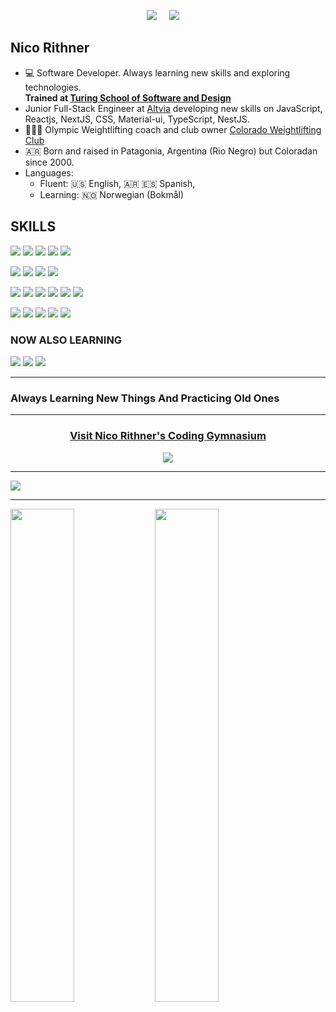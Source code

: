 <p align="center">
  <a target="_blank"href="https://www.linkedin.com/in/nicorithner/"><img src="https://img.shields.io/badge/linkedin-%230077B5.svg?&style=for-the-badge&logo=linkedin&logoColor=white" /></a>&nbsp;&nbsp;&nbsp;&nbsp;
  <a href="mailto:nicorithner@gmail.com?subject=Message%20From%20my%20Github"><img src="https://img.shields.io/badge/gmail-%23D14836.svg?&style=for-the-badge&logo=gmail&logoColor=white" /></a>&nbsp;&nbsp;&nbsp;&nbsp;
</p>

## Nico Rithner

- 💻 Software Developer. Always learning new skills and exploring technologies.<br/>
    <strong>Trained at [Turing School of Software and Design](https://turing.io/)</strong>
- Junior Full-Stack Engineer at [Altvia](https://altvia.com/) developing new skills on JavaScript, Reactjs, NextJS, CSS, Material-ui, TypeScript, NestJS.
- 🏋🏻‍♂️  Olympic Weightlifting coach and club owner [Colorado Weightlifting Club](coloradoweightlifting.com)
- 🇦🇷  Born and raised in Patagonia, Argentina (Rio Negro) but Coloradan since 2000.
- Languages: 
    * Fluent: 🇺🇸 English, 🇦🇷 🇪🇸 Spanish, <br/>
    * Learning: 🇳🇴 Norwegian (Bokmål)

## SKILLS

<p>
  <img src="https://img.shields.io/badge/ruby%20-ca0320.svg?&style=for-the-badge&logo=ruby&logoColor=white" />
  <img src="https://img.shields.io/badge/SQL%20-4974a5.svg?style=for-the-badge&logo=SQL&logoColor=white" />
  <img src="https://img.shields.io/badge/JavaScript%20-2134a6.svg?&style=for-the-badge&logo=javascript&logoColor=white" />
 
 <img src="https://img.shields.io/badge/html5%20-ff00ff.svg?&style=for-the-badge&logo=html5&logoColor=white" />
  <img src="https://img.shields.io/badge/css3%20-ff00ff.svg?&style=for-the-badge&logo=css3&logoColor=white" />
</p>

<p>
  <img src="https://img.shields.io/badge/rails%20-7a49a5.svg?&style=for-the-badge&logo=rails&logoColor=white" />
  <img src="https://img.shields.io/badge/sinatra%20-7a49a5.svg?&style=for-the-badge" />
  <img src="https://img.shields.io/badge/NestJS%20-7a49a5.svg?&style=for-the-badge&logo=node.js&logoColor=white" />
 <img src="https://img.shields.io/badge/React%20-7a49a5.svg?&style=for-the-badge" />
</p>

<p>
  <img src="https://img.shields.io/badge/Rspec%20-677d2b.svg?&style=for-the-badge&logo=rspec&logoColor=white" />
  <img src="https://img.shields.io/badge/Jest%20-677d2b.svg?&style=for-the-badge&logo=jest&logoColor=white" />
  <img src="https://img.shields.io/badge/AWS%20-5c7026.svg?&style=for-the-badge&logo=heroku&logoColor=white" />
  <img src="https://img.shields.io/badge/Heroku%20-5c7026.svg?&style=for-the-badge&logo=heroku&logoColor=white" />
  <img src="https://img.shields.io/badge/CI%20-526422.svg?&style=for-the-badge&logo=CI&logoColor=white" />
  <img src="https://img.shields.io/badge/Postgres%20-48571e.svg?&style=for-the-badge&logo=Postgres&logoColor=white" />
</p>
<p>  
  <img src="https://img.shields.io/badge/GraphQL%20-48571e.svg?&style=for-the-badge&logo=GraphQL&logoColor=white" />
  <img src="https://img.shields.io/badge/Postico%20-3d4b19.svg?&style=for-the-badge&logo=Postico&logoColor=white" />
  <img src="https://img.shields.io/badge/PgAdmin4%20-3d4b19.svg?&style=for-the-badge&logo=PgAdmin4&logoColor=white" />
  <img src="https://img.shields.io/badge/Git%20-333e15.svg?&style=for-the-badge&logo=Git&logoColor=white" />
  <img src="https://img.shields.io/badge/Docker%20-333e15.svg?&style=for-the-badge&logo=Docker&logoColor=white" />
</p>

### NOW ALSO LEARNING
<p>
  <img src="https://img.shields.io/badge/TypeScript%20-2134a6.svg?&style=for-the-badge&logo=javascript&logoColor=white" />
   <img src="https://img.shields.io/badge/NodeJS%20-2134a6.svg?&style=for-the-badge&logo=node.js&logoColor=white" />
 <img src="https://img.shields.io/badge/Express%20-1d2e91.svg?&style=for-the-badge&logo=express.js&logoColor=white" />
</p>
  
<hr/>

### Always Learning New Things And Practicing Old Ones

<hr/>

</div>

<div align="center">
  
### [Visit Nico Rithner's Coding Gymnasium](https://github.com/Coding-Gymansium/Nico-Coding-Gymnasium-Digest-2021)
  
  <a href="https://github.com/Coding-Gymansium/Nico-Coding-Gymnasium-Digest-2021">
  <img src="https://media.giphy.com/media/3oriNZoNvn73MZaFYk/giphy.gif">
  </a>

</div>

<hr/>

<img align="center" src="https://github-readme-stats.vercel.app/api?username=nicorithner&count_private&show_icons=true&theme=radical" />

<hr/>

<div align="left">
  
  <a>
    <img align="center" width="45%" src="https://wakatime.com/share/@d4ca273f-8825-4655-a345-095295882ab1/e08af930-c0dd-4166-bf41-a96ac9e091a4.svg" />
  </a>
  
  <a>
    <img align="center" width="45%" src="https://wakatime.com/share/@d4ca273f-8825-4655-a345-095295882ab1/ad52e834-c759-4022-a819-9e6d81b12a3d.svg" />
  </a>
</div>
<!--
**nicorithner/nicorithner** is a ✨ _special_ ✨ repository because its `README.md` (this file) appears on your GitHub profile.
